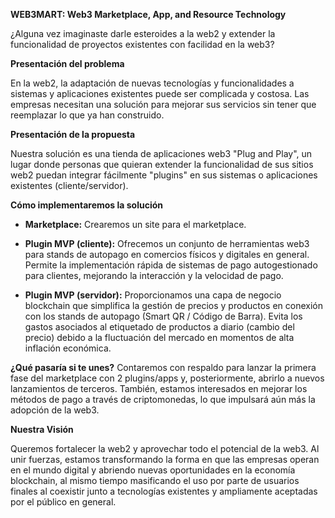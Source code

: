 **WEB3MART: Web3 Marketplace, App, and Resource Technology**

¿Alguna vez imaginaste darle esteroides a la web2 y extender la funcionalidad de proyectos existentes con facilidad en la web3?

**Presentación del problema**

En la web2, la adaptación de nuevas tecnologías y funcionalidades a sistemas y aplicaciones existentes puede ser complicada y costosa. Las empresas necesitan una solución para mejorar sus servicios sin tener que reemplazar lo que ya han construido.

**Presentación de la propuesta**

Nuestra solución es una tienda de aplicaciones web3 "Plug and Play", un lugar donde personas que quieran extender la funcionalidad de sus sitios web2 puedan integrar fácilmente "plugins" en sus sistemas o aplicaciones existentes (cliente/servidor).

**Cómo implementaremos la solución**

- **Marketplace:** Crearemos un site para el marketplace.

- **Plugin MVP (cliente):** Ofrecemos un conjunto de herramientas web3 para stands de autopago en comercios físicos y digitales en general. Permite la implementación rápida de sistemas de pago autogestionado para clientes, mejorando la interacción y la velocidad de pago.

- **Plugin MVP (servidor):** Proporcionamos una capa de negocio blockchain que simplifica la gestión de precios y productos en conexión con los stands de autopago (Smart QR / Código de Barra). Evita los gastos asociados al etiquetado de productos a diario (cambio del precio) debido a la fluctuación del mercado en momentos de alta inflación económica.

**¿Qué pasaría si te unes?** Contaremos con respaldo para lanzar la primera fase del marketplace con 2 plugins/apps y, posteriormente, abrirlo a nuevos lanzamientos de terceros. También, estamos interesados en mejorar los métodos de pago a través de criptomonedas, lo que impulsará aún más la adopción de la web3.

**Nuestra Visión**

Queremos fortalecer la web2 y aprovechar todo el potencial de la web3. Al unir fuerzas, estamos transformando la forma en que las empresas operan en el mundo digital y abriendo nuevas oportunidades en la economía blockchain, al mismo tiempo masificando el uso por parte de usuarios finales al coexistir junto a tecnologías existentes y ampliamente aceptadas por el público en general.
